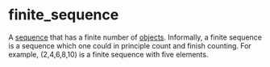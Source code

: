 # finite_sequence

A [sequence](mathematics/sequence) that has a finite number of [objects](mathematics/object). Informally, a finite sequence is a sequence which one could in principle count and finish counting. For example, (2,4,6,8,10) is a finite sequence with five elements.
